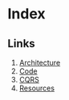 # Index

## Links
1. [Architecture](architecture.md)
2. [Code](implementation.md)
3. [CQRS](cqrs.md)
4. [Resources](resources.md)
